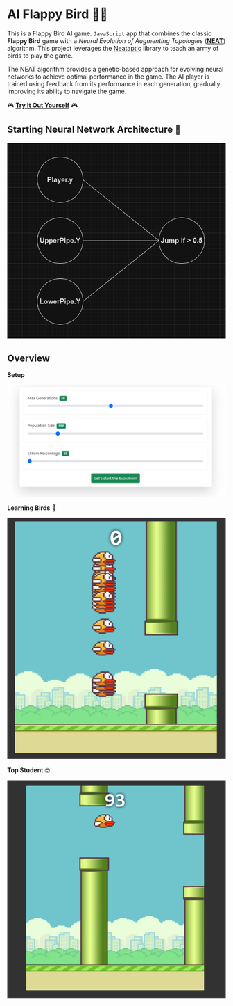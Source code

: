 # AI Flappy Bird 🐤🤖
 This is a Flappy Bird AI game. `JavaScript` app that combines the classic __Flappy Bird__ game with a _Neural Evolution of Augmenting Topologies_ ([__NEAT__](https://en.wikipedia.org/wiki/Neuroevolution_of_augmenting_topologies)) algorithm. This project leverages the [Neataptic](https://github.com/wagenaartje/neataptic) library to teach an army of birds to play the game.

 The NEAT algorithm provides a genetic-based approach for evolving neural networks to achieve optimal performance in the game. The AI player is trained using feedback from its performance in each generation, gradually improving its ability to navigate the game.

🎮  [__Try It Out Yourself__](https://fifi000.github.io/AI-Flappy-Bird/) 🎮

 ## Starting Neural Network Architecture 🧠
 ![Neural Network](ReadmeImgs/neural_network.png)

## Overview
__Setup__

![Set Up Panel](ReadmeImgs/user_setup.png)

__Learning Birds__ 📗

![Birds](ReadmeImgs/learning_1.png)

__Top Student__ 🤓

![Big Head](ReadmeImgs/learning_2.png)
